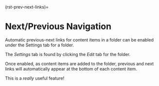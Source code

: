 (rst-prev-next-links)=

# Next/Previous Navigation

Automatic previous-next links for content items in a folder can be enabled under the Settings tab for a folder.

The *Settings* tab is found by clicking the *Edit* tab for the folder.

Once enabled, as content items are added to the folder, previous and next links will automatically appear at the bottom of each content item.

This is a *really* useful feature!
